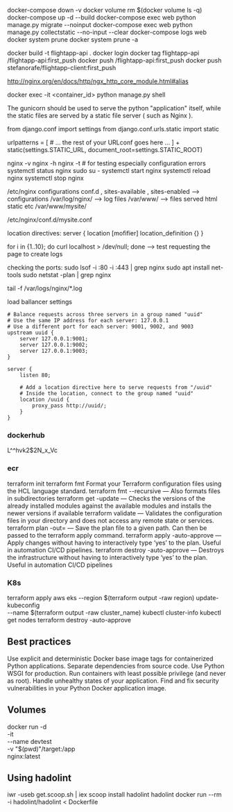 docker-compose down -v
docker volume rm $(docker volume ls -q)
docker-compose up -d --build
docker-compose exec web python manage.py migrate --noinput
docker-compose exec web python manage.py collectstatic --no-input --clear
docker-compose logs web
docker system prune
docker system prune -a

docker build -t flightapp-api .
docker login
docker tag flightapp-api <dockerhubusername>/flightapp-api:first_push
docker push <dockerhubusername>/flightapp-api:first_push
docker push stefanorafe/flightapp-client:first_push


http://nginx.org/en/docs/http/ngx_http_core_module.html#alias


docker exec -it <container_id> python manage.py shell

The gunicorn should be used to serve the python "application" itself, while the static files are served by a static file server ( such as Nginx ).



from django.conf import settings
from django.conf.urls.static import static

urlpatterns = [
    # ... the rest of your URLconf goes here ...
] + static(settings.STATIC_URL, document_root=settings.STATIC_ROOT)


nginx -v
nginx -h
nginx -t  # for testing especially configuration errors
systemctl status nginx
sudo su -
systemctl start nginx
systemctl reload nginx
systemctl stop nginx

/etc/nginx   configurations
conf.d , sites-available , sites-enabled  --> configurations
/var/log/nginx/  --> log files
/var/www/  --> files served html static etc
/var/www/mysite/

/etc/nginx/conf.d/mysite.conf

location directives:
server {
    location [mofifier] location_definition {}
}

for i in {1..10}; do curl localhost > /dev/null; done  --> test requesting the page to create logs

checking the ports:
sudo lsof -i :80 -i :443 | grep nginx
sudo apt install net-tools
sudo netstat -plan | grep nginx

tail -f /var/logs/nginx/*.log

load ballancer settings
```
# Balance requests across three servers in a group named "uuid"
# Use the same IP address for each server: 127.0.0.1
# Use a different port for each server: 9001, 9002, and 9003
upstream uuid {
    server 127.0.0.1:9001;
    server 127.0.0.1:9002;
    server 127.0.0.1:9003;
}

server {
    listen 80;

    # Add a location directive here to serve requests from "/uuid"
    # Inside the location, connect to the group named "uuid"
    location /uuid {
        proxy_pass http://uuid/;
    }
}
```

### dockerhub 
L^^hvk2$2N_x_Vc


### ecr
terraform init
terraform fmt  Format your Terraform configuration files using the HCL language standard.
terraform fmt --recursive — Also formats files in subdirectories
terraform get -update — Checks the versions of the already installed modules against the available modules and installs the newer versions if available
terraform validate — Validates the configuration files in your directory and does not access any remote state or services.
terraform plan -out=<path> — Save the plan file to a given path. Can then be passed to the terraform apply command.
terraform apply -auto-approve — Apply changes without having to interactively type ‘yes’ to the plan. Useful in automation CI/CD pipelines.
terraform destroy -auto-approve — Destroys the infrastructure without having to interactively type ‘yes’ to the plan. Useful in automation CI/CD pipelines


### K8s
terraform apply
aws eks --region $(terraform output -raw region) update-kubeconfig \
    --name $(terraform output -raw cluster_name)
kubectl cluster-info
kubectl get nodes
terraform destroy -auto-approve


## Best practices
Use explicit and deterministic Docker base image tags for containerized Python applications.
Separate dependencies from source code.
Use Python WSGI for production.
Run containers with least possible privilege (and never as root).
Handle unhealthy states of your application. 
Find and fix security vulnerabilities in your Python Docker application image.


## Volumes
docker run -d \
  -it \
  --name devtest \
  -v "$(pwd)"/target:/app \
  nginx:latest


## Using hadolint
iwr -useb get.scoop.sh | iex
scoop install hadolint
hadolint <Dockerfile>
docker run --rm -i hadolint/hadolint < Dockerfile